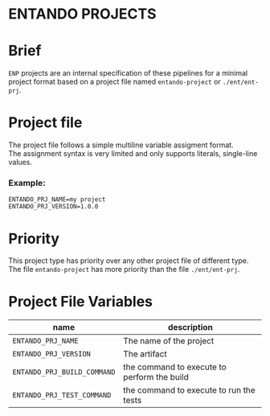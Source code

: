 # ENTANDO PROJECTS

# Brief

`ENP` projects are an internal specification of these pipelines for a minimal project format
based on a project file named `entando-project` or `./ent/ent-prj`.

# Project file

The project file follows a simple multiline variable assigment format.  
The assignment syntax is very limited and only supports literals, single-line values.

### Example:

```
ENTANDO_PRJ_NAME=my project
ENTANDO_PRJ_VERSION=1.0.0
```
# Priority

This project type has priority over any other project file of different type.  
The file `entando-project` has more priority than the file `./ent/ent-prj`.

# Project File Variables

| name | description |
| - | - |
| `ENTANDO_PRJ_NAME` | The name of the project |
| `ENTANDO_PRJ_VERSION` | The artifact |
| `ENTANDO_PRJ_BUILD_COMMAND` | the command to execute to perform the build |
| `ENTANDO_PRJ_TEST_COMMAND` | the command to execute to run the tests |
